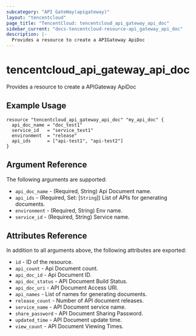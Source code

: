 ```yaml
---
subcategory: "API GateWay(apigateway)"
layout: "tencentcloud"
page_title: "TencentCloud: tencentcloud_api_gateway_api_doc"
sidebar_current: "docs-tencentcloud-resource-api_gateway_api_doc"
description: |-
  Provides a resource to create a APIGateway ApiDoc
---
```


# tencentcloud_api_gateway_api_doc

Provides a resource to create a APIGateway ApiDoc

## Example Usage

```hcl
resource "tencentcloud_api_gateway_api_doc" "my_api_doc" {
  api_doc_name = "doc_test1"
  service_id   = "service_test1"
  environment  = "release"
  api_ids      = ["api-test1", "api-test2"]
}
```

## Argument Reference

The following arguments are supported:

* `api_doc_name` - (Required, String) Api Document name.
* `api_ids` - (Required, Set: [`String`]) List of APIs for generating documents.
* `environment` - (Required, String) Env name.
* `service_id` - (Required, String) Service name.

## Attributes Reference

In addition to all arguments above, the following attributes are exported:

* `id` - ID of the resource.
* `api_count` - Api Document count.
* `api_doc_id` - Api Document ID.
* `api_doc_status` - API Document Build Status.
* `api_doc_uri` - API Document Access URI.
* `api_names` - List of names for generating documents.
* `release_count` - Number of API document releases.
* `service_name` - API Document service name.
* `share_password` - API Document Sharing Password.
* `updated_time` - API Document update time.
* `view_count` - API Document Viewing Times.




